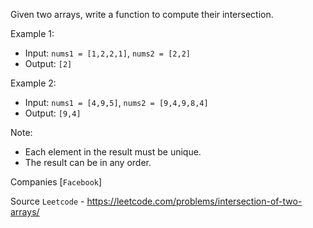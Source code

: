 Given two arrays, write a function to compute their intersection.

Example 1:

- Input: `nums1 = [1,2,2,1]`, `nums2 = [2,2]`
- Output: `[2]`

Example 2:

- Input: `nums1 = [4,9,5]`, `nums2 = [9,4,9,8,4]`
- Output: `[9,4]`

Note:
- Each element in the result must be unique.
- The result can be in any order.

Companies [`Facebook`]

Source `Leetcode` - https://leetcode.com/problems/intersection-of-two-arrays/
